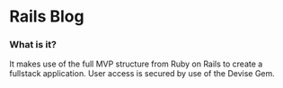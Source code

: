 # Rails Blog

<h3> What is it? </h3>
It makes use of the full MVP structure from Ruby on Rails to create a fullstack application. 
User access is secured by use of the Devise Gem. 

